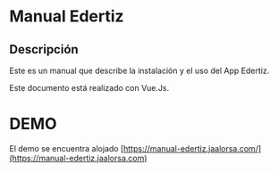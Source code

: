 # Manual Edertiz

## Descripción

Este es un manual que describe la instalación y el uso del App Edertiz.

Este documento está realizado con Vue.Js.

# DEMO

El demo se encuentra alojado [https://manual-edertiz.jaalorsa.com/](https://manual-edertiz.jaalorsa.com)
